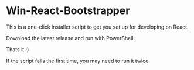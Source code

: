 # Win-React-Bootstrapper

This is a one-click installer script to get you set up for developing on React.

Download the latest release and run with PowerShell.

Thats it :)

If the script fails the first time, you may need to run it twice.
